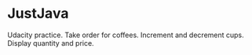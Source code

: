 # JustJava
Udacity practice. Take order for coffees. Increment and decrement cups. Display quantity and price.
